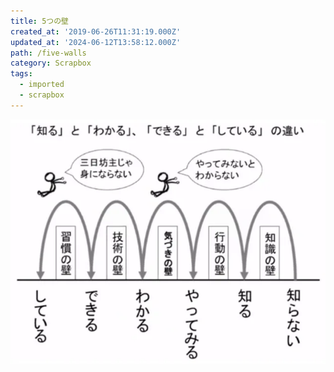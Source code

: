 ```yaml
---
title: 5つの壁
created_at: '2019-06-26T11:31:19.000Z'
updated_at: '2024-06-12T13:58:12.000Z'
path: /five-walls
category: Scrapbox
tags:
  - imported
  - scrapbox
---
```


![](./0c5bac67528c89ef9abb097cfff91337.webp)

